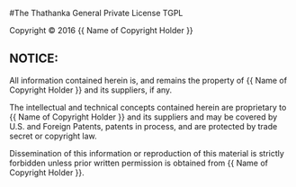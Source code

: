 #The Thathanka General Private License TGPL

Copyright &copy; 2016 {{ Name of Copyright Holder }}

## NOTICE:  

All information contained herein is, and remains the property of {{ Name of Copyright Holder }} and its suppliers, if any.  

The intellectual and technical concepts contained herein are proprietary to {{ Name of Copyright Holder }} and its suppliers and may be covered by U.S. and Foreign Patents, patents in process, and are protected by trade secret or copyright law.

Dissemination of this information or reproduction of this material is strictly forbidden unless prior written permission is obtained from {{ Name of Copyright Holder }}.
